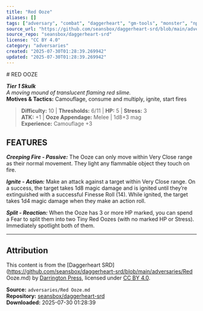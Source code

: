 ```yaml
---
title: "Red Ooze"
aliases: []
tags: ["adversary", "combat", "daggerheart", "gm-tools", "monster", "npc", "reference", "srd", "ttrpg"]
source_url: "https://github.com/seansbox/daggerheart-srd/blob/main/adversaries/Red Ooze.md"
source_repo: "seansbox/daggerheart-srd"
license: "CC BY 4.0"
category: "adversaries"
created: "2025-07-30T01:28:39.269942"
updated: "2025-07-30T01:28:39.269942"
---
```


﻿# RED OOZE

***Tier 1 Skulk***  
*A moving mound of translucent flaming red slime.*  
**Motives & Tactics:** Camouflage, consume and multiply, ignite, start fires

> **Difficulty:** 10 | **Thresholds:** 6/11 | **HP:** 5 | **Stress:** 3  
> **ATK:** +1 | **Ooze Appendage:** Melee | 1d8+3 mag  
> **Experience:** Camouflage +3

## FEATURES

***Creeping Fire - Passive:*** The Ooze can only move within Very Close range as their normal movement. They light any flammable object they touch on fire.

***Ignite - Action:*** Make an attack against a target within Very Close range. On a success, the target takes 1d8 magic damage and is ignited until they’re extinguished with a successful Finesse Roll (14). While ignited, the target takes 1d4 magic damage when they make an action roll.

***Split - Reaction:*** When the Ooze has 3 or more HP marked, you can spend a Fear to split them into two Tiny Red Oozes (with no marked HP or Stress). Immediately spotlight both of them.

---

## Attribution

This content is from the [Daggerheart SRD](https://github.com/seansbox/daggerheart-srd/blob/main/adversaries/Red Ooze.md) by [Darrington Press](https://darringtonpress.com/), licensed under [CC BY 4.0](https://creativecommons.org/licenses/by/4.0/).

**Source:** `adversaries/Red Ooze.md`  
**Repository:** [seansbox/daggerheart-srd](https://github.com/seansbox/daggerheart-srd)  
**Downloaded:** 2025-07-30 01:28:39


